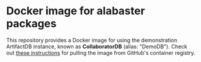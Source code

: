 # Docker image for alabaster packages

This repository provides a Docker image for using the demonstration ArtifactDB instance, known as **CollaboratorDB** (alias: "DemoDB").
Check out [these instructions](https://github.com/CollaboratorDB/CollaboratorDB-docker/pkgs/container/CollaboratorDB-docker%2Fbuilder) for pulling the image from GitHub's container registry.
